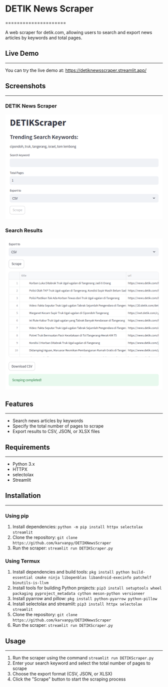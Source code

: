 # DETIK News Scraper
=====================

A web scraper for detik.com, allowing users to search and export news articles by keywords and total pages.

## Live Demo
------------

You can try the live demo at: https://detiknewsscraper.streamlit.app/

## Screenshots
-------------

### DETIK News Scraper
![](DETIK-com-scraper.png)

### Search Results
![](DETIK-com-scraper-result.png)

## Features
--------

* Search news articles by keywords
* Specify the total number of pages to scrape
* Export results to CSV, JSON, or XLSX files

## Requirements
------------

* Python 3.x
* HTTPX
* selectolax
* Streamlit

## Installation
------------

### Using pip

1. Install dependencies: `python -m pip install httpx selectolax streamlit`
2. Clone the repository: `git clone https://github.com/karvanpy/DETIKNewsScraper`
3. Run the scraper: `streamlit run DETIKScraper.py`

### Using Termux

1. Install dependencies and build tools: `pkg install python build-essential cmake ninja libopenblas libandroid-execinfo patchelf binutils-is-llvm`
2. Install tools for building Python projects: `pip3 install setuptools wheel packaging pyproject_metadata cython meson-python versioneer`
3. Install pyarrow and pillow: `pkg install python-pyarrow python-pillow`
4. Install selectolax and streamlit: `pip3 install httpx selectolax streamlit`
5. Clone the repository: `git clone https://github.com/karvanpy/DETIKNewsScraper`
6. Run the scraper: `streamlit run DETIKScraper.py`

## Usage
-----

1. Run the scraper using the command `streamlit run DETIKScraper.py`
2. Enter your search keyword and select the total number of pages to scrape
3. Choose the export format (CSV, JSON, or XLSX)
4. Click the "Scrape" button to start the scraping process